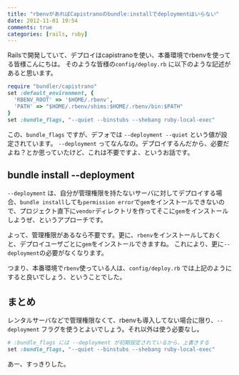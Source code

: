 ```yaml
---
title: "rbenvがあればCapistranoのbundle:installでdeploymentはいらない"
date: 2012-11-01 19:54
comments: true
categories: [rails, ruby]
---
```


Railsで開発していて、デプロイはcapistranoを使い、本番環境でrbenvを使ってる皆様こんにちは。
そのような皆様の`config/deploy.rb` に以下のような記述があると思います。

```  ruby
require "bundler/capistrano"
set :default_environment, {
  'RBENV_ROOT' => '$HOME/.rbenv',
  'PATH' => "$HOME/.rbenv/shims:$HOME/.rbenv/bin:$PATH"
}
set :bundle_flags, "--quiet --binstubs --shebang ruby-local-exec"
```

この、`bundle_flags` ですが、デフォでは `--deployment --quiet` という値が設定されています。
`--deployment` ってなんなの。デプロイするんだから、必要だよね？とか思っていたけど、これは不要ですよ、というお話です。

## bundle install --deployment

`--deployment` は、自分が管理権限を持たないサーバに対してデプロイする場合、`bundle install`しても`permission error`で`gem`をインストールできないので、プロジェクト直下に`vendor`ディレクトリを作ってそこに`gem`をインストールしようぜ、というアプローチです。

よって、管理権限があるなら不要です。更に、`rbenv`をインストールしておくと、デプロイユーザごとに`gem`をインストールできますね。
これにより、更に`--deployment`の必要がなくなります。

つまり、本番環境で`rbenv`使っている人は、`config/deploy.rb` では上記のようにすると良いでしょう、ということでした。

## まとめ

レンタルサーバなどで管理権限なくて、rbenvも導入してない場合に限り、`--deployment` フラグを使うとよいでしょう。それ以外は使う必要なし。

``` ruby
# :bundle_flags には --deployment が初期設定されているから、上書きする
set :bundle_flags, "--quiet --binstubs --shebang ruby-local-exec"
```

あー、すっきりした。
